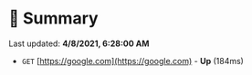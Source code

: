 # 📖 Summary
Last updated: **4/8/2021, 6:28:00 AM**

- `GET` [https://google.com](https://google.com) - **Up** (184ms)

